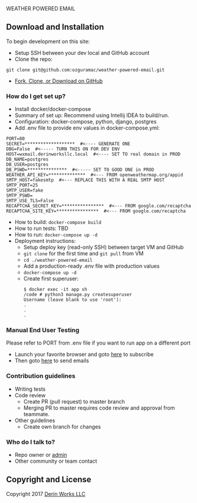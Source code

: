 WEATHER POWERED EMAIL

## Download and Installation

To begin development on this site:
* Setup SSH between your dev local and GitHub account
* Clone the repo: 
```
git clone git@github.com:ozguramac/weather-powered-email.git
```
* [Fork, Clone, or Download on GitHub](https://github.com/ozguramac/weather-powered-email)

### How do I get set up? ###

* Install docker/docker-compose
* Summary of set up: Recommend using Intellij IDEA to build/run.
* Configuration: docker-compose, python, django, postgres
* Add .env file to provide env values in docker-compose.yml: 
```
PORT=80
SECRET=*******************  #<---- GENERATE ONE
DBG=False  #<----- TURN THIS ON FOR DEV ENV
HOST=wxmail.derinworksllc.local  #<---- SET TO real domain in PROD
DB_NAME=postgres
DB_USER=postgres
DB_PSWD=***************  #<----- SET TO GOOD ONE in PROD
WEATHER_API_KEY=**************  #<--- FROM openweathermap.org/appid
SMTP_HOST=fakesmtp  #<--- REPLACE THIS WITH A REAL SMTP HOST
SMTP_PORT=25
SMTP_USER=fake
SMTP_PSWD=
SMTP_USE_TLS=False
RECAPTCHA_SECRET_KEY=****************  #<--- FROM google.com/recaptcha
RECAPTCHA_SITE_KEY=****************  #<--- FROM google.com/recaptcha
```
* How to build: ```docker-compose build```
* How to run tests: TBD
* How to run: ```docker-compose up -d```
* Deployment instructions:
  - Setup deploy key (read-only SSH) between target VM and GitHub
  - ```git clone``` for the first time and ```git pull``` from VM
  - ```cd ./weather-powered-email```
  - Add a production-ready .env file with production values
  - ```docker-compose up -d```
  - Create first superuser:
    ```
    $ docker exec -it app sh
    /code # python3 manage.py createsuperuser
    Username (leave blank to use 'root'):
    .
    .
    .
    ```

### Manual End User Testing ###
Please refer to PORT from .env file if you want to run app on a
different port
* Launch your favorite browser and goto
  [here](http://wxmail.derinworksllc.local/) to subscribe
* Then goto [here](http://wxmail.derinworksllc.local/admin) to send
  emails

### Contribution guidelines ###

* Writing tests
* Code review
    - Create PR (pull request) to master branch
    - Merging PR to master requires code review and approval from teammate.
* Other guidelines
    - Create own branch for changes

### Who do I talk to? ###

* Repo owner or [admin](mailto:info@derinworksllc.com) 
* Other community or team contact

## Copyright and License

Copyright 2017 [Derin Works LLC](http://www.derinworksllc.com)